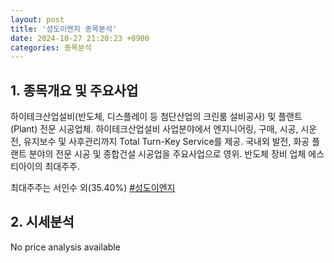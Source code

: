```yaml
---
layout: post
title: '성도이엔지 종목분석'
date: 2024-10-27 21:20:23 +0900
categories: 종목분석
---
```


## 1. 종목개요 및 주요사업

하이테크산업설비(반도체, 디스플레이 등 첨단산업의 크린룸 설비공사) 및 플랜트(Plant) 전문 시공업체. 하이테크산업설비 사업분야에서 엔지니어링, 구매, 시공, 시운전, 유지보수 및 사후관리까지 Total Turn-Key Service를 제공. 국내외 발전, 화공 플랜트 분야의 전문 시공 및 종합건설 시공업을 주요사업으로 영위. 반도체 장비 업체 에스티아이의 최대주주. 

최대주주는 서인수 외(35.40%)
[#성도이엔지](#)

## 2. 시세분석

No price analysis available
